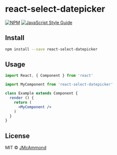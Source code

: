 # react-select-datepicker

> 

[![NPM](https://img.shields.io/npm/v/react-select-datepicker.svg)](https://www.npmjs.com/package/react-select-datepicker) [![JavaScript Style Guide](https://img.shields.io/badge/code_style-standard-brightgreen.svg)](https://standardjs.com)

## Install

```bash
npm install --save react-select-datepicker
```

## Usage

```jsx
import React, { Component } from 'react'

import MyComponent from 'react-select-datepicker'

class Example extends Component {
  render () {
    return (
      <MyComponent />
    )
  }
}
```

## License

MIT © [JMcAmmond](https://github.com/JMcAmmond)
